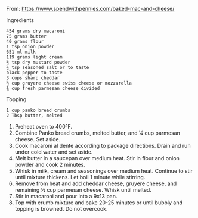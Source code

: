 From: https://www.spendwithpennies.com/baked-mac-and-cheese/

Ingredients

    454 grams dry macaroni
    75 grams butter
    40 grams flour
    1 tsp onion powder
    651 ml milk
    119 grams light cream
    ½ tsp dry mustard powder
    ½ tsp seasoned salt or to taste
    black pepper to taste
    3 cups sharp cheddar
    ½ cup gruyere cheese swiss cheese or mozzarella
    ¾ cup fresh parmesan cheese divided
    
Topping
    
    1 cup panko bread crumbs
    2 Tbsp butter, melted
1. Preheat oven to 400°F.
2. Combine Panko bread crumbs, melted butter, and ¼ cup parmesan cheese.  Set aside.
3. Cook macaroni al dente according to package directions. Drain and run under cold water and set aside.
4. Melt butter in a saucepan over medium heat. Stir in flour and onion powder and cook 2 minutes.
5. Whisk in milk, cream and seasonings over medium heat. Continue to stir until mixture thickens. Let boil 1 minute while stirring.
6. Remove from heat and add cheddar cheese, gruyere cheese, and remaining ½ cup parmesan cheese. Whisk until melted.
7. Stir in macaroni and pour into a 9x13 pan.
8. Top with crumb mixture and bake 20-25 minutes or until bubbly and topping is browned. Do not overcook.
